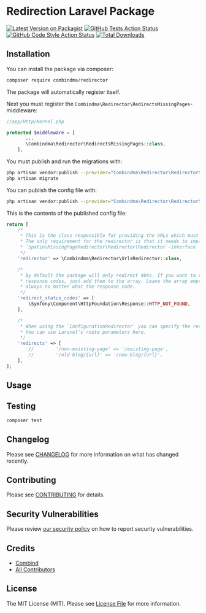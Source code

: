 # Redirection Laravel Package

[![Latest Version on Packagist](https://img.shields.io/packagist/v/combindma/redirector.svg?style=flat-square)](https://packagist.org/packages/combindma/redirector)
[![GitHub Tests Action Status](https://img.shields.io/github/workflow/status/combindma/redirector/run-tests?label=tests)](https://github.com/combindma/redirector/actions?query=workflow%3ATests+branch%3Amaster)
[![GitHub Code Style Action Status](https://img.shields.io/github/workflow/status/combindma/redirector/Check%20&%20fix%20styling?label=code%20style)](https://github.com/combindma/redirector/actions?query=workflow%3A"Check+%26+fix+styling"+branch%3Amaster)
[![Total Downloads](https://img.shields.io/packagist/dt/combindma/redirector.svg?style=flat-square)](https://packagist.org/packages/combindma/redirector)

## Installation

You can install the package via composer:

```bash
composer require combindma/redirector
```
The package will automatically register itself.

Next you must register the `Combindma\Redirector\RedirectsMissingPages`-middleware:
```php
//app/Http/Kernel.php

protected $middleware = [
       ...
       \Combindma\Redirector\RedirectsMissingPages::class,
    ],
```

You must publish and run the migrations with:

```bash
php artisan vendor:publish --provider="Combindma\Redirector\RedirectorServiceProvider" --tag="redirector-migrations"
php artisan migrate
```

You can publish the config file with:
```bash
php artisan vendor:publish --provider="Combindma\Redirector\RedirectorServiceProvider" --tag="redirector-config"
```

This is the contents of the published config file:

```php
return [
    /*
     * This is the class responsible for providing the URLs which must be redirected.
     * The only requirement for the redirector is that it needs to implement the
     * `Spatie\MissingPageRedirector\Redirector\Redirector`-interface
     */
    'redirector' => \Combindma\Redirector\UrlsRedirector::class,

    /*
     * By default the package will only redirect 404s. If you want to redirect on other
     * response codes, just add them to the array. Leave the array empty to redirect
     * always no matter what the response code.
     */
    'redirect_status_codes' => [
        \Symfony\Component\HttpFoundation\Response::HTTP_NOT_FOUND,
    ],

    /*
     * When using the `ConfigurationRedirector` you can specify the redirects in this array.
     * You can use Laravel's route parameters here.
     */
    'redirects' => [
        //        '/non-existing-page' => '/existing-page',
        //        '/old-blog/{url}' => '/new-blog/{url}',
    ],
];
```

## Usage


## Testing

```bash
composer test
```

## Changelog

Please see [CHANGELOG](CHANGELOG.md) for more information on what has changed recently.

## Contributing

Please see [CONTRIBUTING](.github/CONTRIBUTING.md) for details.

## Security Vulnerabilities

Please review [our security policy](../../security/policy) on how to report security vulnerabilities.

## Credits

- [Combind](https://github.com/combindma)
- [All Contributors](../../contributors)

## License

The MIT License (MIT). Please see [License File](LICENSE.md) for more information.
